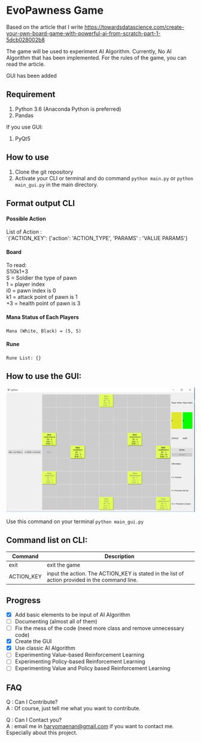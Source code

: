 # EvoPawness Game

Based on the article that I write https://towardsdatascience.com/create-your-own-board-game-with-powerful-ai-from-scratch-part-1-5dcb028002b8  

<p>The game will be used to experiment AI Algorithm. Currently, No AI Algorithm that has been implemented. For the rules of the game, you can read the article.</p>

GUI has been added
## Requirement
1. Python 3.6 (Anaconda Python is preferred)
2. Pandas

If you use GUI:
1. PyQt5

## How to use
1. Clone the git repository
2. Activate your CLI or terminal and do command `python main.py` or `python main_gui.py` in the main directory.

## Format output CLI

#### Possible Action
List of Action :  
`{'ACTION_KEY': {'action': 'ACTION_TYPE',
          'PARAMS' : 'VALUE PARAMS'}
#### Board
To read:  
S1i0k1+3  
S = Soldier the type of pawn  
1 = player index  
i0 = pawn index is 0  
k1 = attack point of pawn is 1  
+3 = health point of pawn is 3  

#### Mana Status of Each Players

`Mana (White, Black) = (5, 5)`<br>
#### Rune
`Rune List:
{}`

## How to use the GUI:
![alt text](GUI.PNG "Logo Title Text 1")

Use this command on your terminal
`python main_gui.py`

## Command list on CLI:
|Command| Description|
|-------|------------|
|exit|exit the game|
|ACTION_KEY|input the action. The ACTION_KEY is stated in the list of action provided in the command line.|
## Progress
- [x] Add basic elements to be input of AI Algorithm
- [ ] Documenting (almost all of them)
- [ ] Fix the mess of the code (need more class and remove unnecessary code)
- [x] Create the GUI
- [x] Use classic AI Algorithm
- [ ] Experimenting Value-based Reinforcement Learning
- [ ] Experimenting Policy-based Reinforcement Learning
- [ ] Experimenting Value and Policy based Reinforcement Learning

## FAQ
Q : Can I Contribute? <br>
A : Of course, just tell me what you want to contribute. <br>

Q : Can I Contact you? <br>
A : email me in haryomaenan@gmail.com if you want to contact me. Especially about this project.
